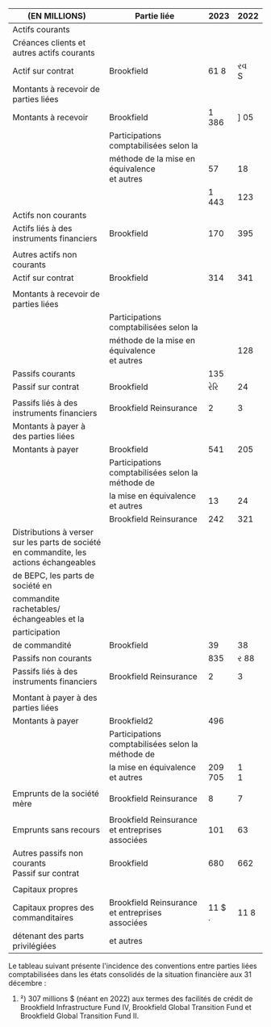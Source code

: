 | (EN MILLIONS)                                                                              | Partie liée                                       | 2023       | 2022    |
|--------------------------------------------------------------------------------------------|---------------------------------------------------|------------|---------|
| Actifs courants                                                                            |                                                   |            |         |
| Créances clients et autres actifs courants                                                 |                                                   |            |         |
| Actif sur contrat                                                                          | Brookfield                                        | 61 8       | રવ<br>S |
| Montants à recevoir de parties liées                                                       |                                                   |            |         |
| Montants à recevoir                                                                        | Brookfield                                        | 1 386      | ] 05    |
|                                                                                            | Participations comptabilisées selon la            |            |         |
|                                                                                            | méthode de la mise en équivalence<br>et autres    | 57         | 18      |
|                                                                                            |                                                   | 1 443      | 123     |
| Actifs non courants                                                                        |                                                   |            |         |
| Actifs liés à des instruments financiers                                                   | Brookfield                                        | 170        | 395     |
|                                                                                            |                                                   |            |         |
| Autres actifs non courants                                                                 |                                                   |            |         |
| Actif sur contrat                                                                          | Brookfield                                        | 314        | 341     |
|                                                                                            |                                                   |            |         |
| Montants à recevoir de parties liées                                                       |                                                   |            |         |
|                                                                                            | Participations comptabilisées selon la            |            |         |
|                                                                                            | méthode de la mise en équivalence<br>et autres    |            | 128     |
| Passifs courants                                                                           |                                                   | 135        |         |
| Passif sur contrat                                                                         | Brookfield                                        | રેરિ       | 24      |
|                                                                                            |                                                   |            |         |
| Passifs liés à des instruments financiers                                                  | Brookfield Reinsurance                            | 2          | 3       |
| Montants à payer à des parties liées                                                       |                                                   |            |         |
| Montants à payer                                                                           | Brookfield                                        | 541        | 205     |
|                                                                                            | Participations comptabilisées selon la méthode de |            |         |
|                                                                                            | la mise en équivalence et autres                  | 13         | 24      |
|                                                                                            | Brookfield Reinsurance                            | 242        | 321     |
| Distributions à verser sur les parts de société<br>en commandite, les actions échangeables |                                                   |            |         |
| de BEPC, les parts de société en                                                           |                                                   |            |         |
| commandite rachetables/échangeables et la                                                  |                                                   |            |         |
| participation                                                                              |                                                   |            |         |
| de commandité                                                                              | Brookfield                                        | 39         | 38      |
| Passifs non courants                                                                       |                                                   | 835        | ર 88    |
| Passifs liés à des instruments financiers                                                  | Brookfield Reinsurance                            | 2          | 3       |
|                                                                                            |                                                   |            |         |
| Montant à payer à des parties liées                                                        |                                                   |            |         |
| Montants à payer                                                                           | Brookfield2                                       | 496        |         |
|                                                                                            | Participations comptabilisées selon la méthode de |            |         |
|                                                                                            | la mise en équivalence et autres                  | 209<br>705 | 1<br>1  |
|                                                                                            |                                                   |            |         |
| Emprunts de la société mère                                                                | Brookfield Reinsurance                            | 8          | 7       |
|                                                                                            |                                                   |            |         |
| Emprunts sans recours                                                                      | Brookfield Reinsurance et entreprises associées   | 101        | 63      |
| Autres passifs non courants<br>Passif sur contrat                                          | Brookfield                                        | 680        | 662     |
|                                                                                            |                                                   |            |         |
| Capitaux propres                                                                           |                                                   |            |         |
| Capitaux propres des commanditaires                                                        | Brookfield Reinsurance et entreprises associées   | 11 \$ .    | 11 8    |
| détenant des parts privilégiées                                                            | et autres                                         |            |         |

Le tableau suivant présente l'incidence des conventions entre parties liées comptabilisées dans les états consolidés de la situation financière aux 31 décembre :

1) ²) 307 millions \$ (néant en 2022) aux termes des facilités de crédit de Brookfield Infrastructure Fund IV, Brookfield Global Transition Fund et Brookfield Global Transition Fund II.